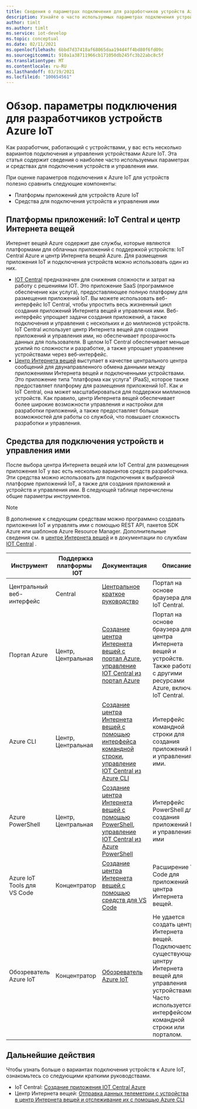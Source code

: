 ```yaml
---
title: Сведения о параметрах подключения для разработчиков устройств Azure IoT
description: Узнайте о часто используемых параметрах подключения устройств и средствах для разработчиков устройств Azure IoT.
author: timlt
ms.author: timlt
ms.service: iot-develop
ms.topic: conceptual
ms.date: 02/11/2021
ms.openlocfilehash: 6bbd7d37418af68065daa194d4ff4bd80f6fd09c
ms.sourcegitcommit: 910a1a38711966cb171050db245fc3b22abc8c5f
ms.translationtype: MT
ms.contentlocale: ru-RU
ms.lasthandoff: 03/19/2021
ms.locfileid: "100654561"
---
```

# <a name="overview-connection-options-for-azure-iot-device-developers"></a>Обзор. параметры подключения для разработчиков устройств Azure IoT
Как разработчик, работающий с устройствами, у вас есть несколько вариантов подключения и управления устройствами Azure IoT. Эта статья содержит сведения о наиболее часто используемых параметрах и средствах для подключения устройств и управления ими.

При оценке параметров подключения к Azure IoT для устройств полезно сравнить следующие компоненты:
- Платформы приложений для устройств Azure IoT
- Средства для подключения устройств и управления ими

## <a name="application-platforms-iot-central-and-iot-hub"></a>Платформы приложений: IoT Central и центр Интернета вещей
Интернет вещей Azure содержит две службы, которые являются платформами для облачных приложений с поддержкой устройств: IoT Central Azure и центр Интернета вещей Azure. Для размещения приложения IoT и подключения устройств можно использовать один из них.
- [IOT Central](../iot-central/core/overview-iot-central.md) предназначен для снижения сложности и затрат на работу с решениями IOT. Это приложение SaaS (программное обеспечение как услуга), предоставляющее полную платформу для размещения приложений IoT. Вы можете использовать веб-интерфейс IoT Central, чтобы упростить весь жизненный цикл создания приложений Интернета вещей и управления ими. Веб-интерфейс упрощает задачи создания приложений, а также подключения и управления с нескольких и до миллионов устройств. IoT Central использует центр Интернета вещей для создания приложений и управления ими, но обеспечивает прозрачность данных для пользователя. В целом IoT Central обеспечивает меньше усилий по сложности и разработке, а также упрощает управление устройствами через веб-интерфейс.
- [Центр Интернета вещей](../iot-hub/about-iot-hub.md) выступает в качестве центрального центра сообщений для двунаправленного обмена данными между приложениями Интернета вещей и подключенными устройствами. Это приложение типа "платформа как услуга" (PaaS), которое также предоставляет платформу для размещения приложений IoT. Как и IoT Central, она может масштабироваться для поддержки миллионов устройств. Как правило, центр Интернета вещей обеспечивает более широкие возможности управления и настройки для разработки приложений, а также предоставляет больше возможностей для работы со службой, что повышает сложность разработки и управления.

## <a name="tools-to-connect-and-manage-devices"></a>Средства для подключения устройств и управления ими
После выбора центра Интернета вещей или IoT Central для размещения приложения IoT у вас есть несколько вариантов средств разработчика. Эти средства можно использовать для подключения к выбранной платформе приложений IoT, а также для создания приложений и устройств и управления ими. В следующей таблице перечислены общие параметры инструментов. 

> [!NOTE]
> В дополнение к следующим средствам можно программно создавать приложения IoT и управлять ими с помощью REST API, пакетов SDK Azure или шаблонов Azure Resource Manager. Дополнительные сведения см. в [центре Интернета вещей](../iot-hub/about-iot-hub.md) и в документации по службам [IOT Central](../iot-central/core/overview-iot-central.md) .

|Инструмент  |Поддержка платформы &nbsp; &nbsp; &nbsp; IOT &nbsp; |Документация  |Описание  |
|---------|---------|---------|---------|
|Центральный веб-интерфейс     | Central | [Центральное краткое руководство](../iot-central/core/quick-deploy-iot-central.md) | Портал на основе браузера для IoT Central. |
|Портал Azure     | Центр, Центральная      | [Создание центра Интернета вещей с портал Azure](../iot-hub/iot-hub-create-through-portal.md), [управление IOT Central из портал Azure](../iot-central/core/howto-manage-iot-central-from-portal.md)| Портал на основе браузера для центра Интернета вещей и устройств. Также работает с другими ресурсами Azure, включая IoT Central. |
|Azure CLI     | Центр, Центральная          | [Создание центра Интернета вещей с помощью интерфейса командной строки](../iot-hub/iot-hub-create-using-cli.md), [управление IOT Central из Azure CLI](../iot-central/core/howto-manage-iot-central-from-cli.md) | Интерфейс командной строки для создания приложений IoT и управления ими. |
|Azure PowerShell     | Центр, Центральная   | [Создание центра Интернета вещей с помощью PowerShell](../iot-hub/iot-hub-create-using-powershell.md), [управление IOT Central из Azure PowerShell](../iot-central/core/howto-manage-iot-central-from-powershell.md) | Интерфейс PowerShell для создания приложений IoT и управления ими |
|Azure IoT Tools для VS Code  | Концентратор | [Создание центра Интернета вещей с помощью средств для VS Code](../iot-hub/iot-hub-create-use-iot-toolkit.md) | Расширение VS Code для приложений центра Интернета вещей. |
|Обозреватель Azure IoT     | Концентратор | [Обозреватель Azure IoT](https://github.com/Azure/azure-iot-explorer) | Не удается создать центры Интернета вещей. Подключается к существующему центру Интернета вещей для управления устройствами. Часто используется с интерфейсом командной строки или порталом.|

## <a name="next-steps"></a>Дальнейшие действия
Чтобы узнать больше о вариантах подключения устройств к Azure IoT, ознакомьтесь со следующими краткими руководствами.
- IoT Central: [Создание приложения IOT Central Azure](../iot-central/core/quick-deploy-iot-central.md)
- Центр Интернета вещей: [Отправка данных телеметрии с устройства в центр Интернета вещей и отслеживание их с помощью Azure CLI](../iot-hub/quickstart-send-telemetry-cli.md)
